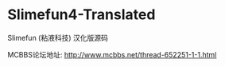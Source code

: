 # Slimefun4-Translated
Slimefun (粘液科技) 汉化版源码


MCBBS论坛地址: http://www.mcbbs.net/thread-652251-1-1.html 
